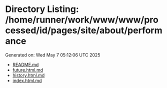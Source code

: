# Directory Listing: /home/runner/work/www/www/processed/id/pages/site/about/performance
Generated on: Wed May  7 05:12:06 UTC 2025

- [README.md](README.md)
- [future.html.md](future.html.md)
- [history.html.md](history.html.md)
- [index.html.md](index.html.md)

